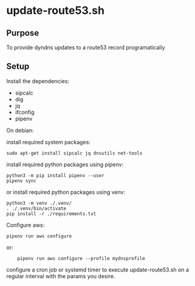 update-route53.sh
===

## Purpose

To provide dyndns updates to a route53 record programatically 

## Setup

Install the dependencies:
  * sipcalc
  * dig
  * jq
  * ifconfig
  * pipenv

On debian:

install required system packages:

```shell
sudo apt-get install sipcalc jq dnsutils net-tools
```

install required python packages using pipenv:

```shell
python3 -m pip install pipenv --user
pipenv sync
```    

or install required python packages using venv:

```shell
python3 -m venv ./.venv/
. ./.venv/bin/activate
pip install -r ./requirements.txt 
```   

Configure aws:

```shell
pipenv run aws configure
```

or:

```shell
    pipenv run aws configure --profile mydnsprofile
```

configure a cron job or systemd timer to execute update-route53.sh on a regular interval with the params you desire.
